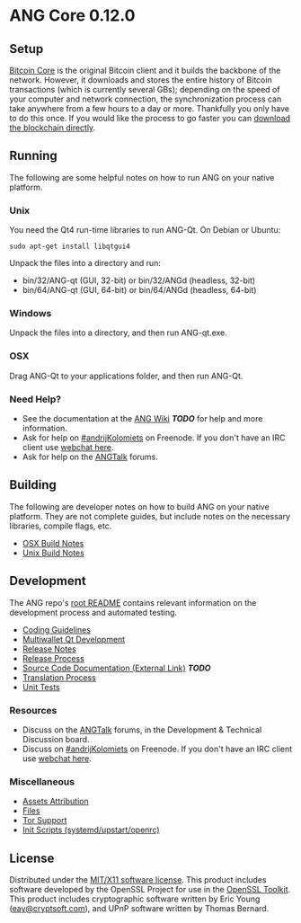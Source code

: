 ANG Core 0.12.0
=====================

Setup
---------------------
[Bitcoin Core](http://bitcoin.org/en/download) is the original Bitcoin client and it builds the backbone of the network. However, it downloads and stores the entire history of Bitcoin transactions (which is currently several GBs); depending on the speed of your computer and network connection, the synchronization process can take anywhere from a few hours to a day or more. Thankfully you only have to do this once. If you would like the process to go faster you can [download the blockchain directly](bootstrap.md).

Running
---------------------
The following are some helpful notes on how to run ANG on your native platform.

### Unix

You need the Qt4 run-time libraries to run ANG-Qt. On Debian or Ubuntu:

	sudo apt-get install libqtgui4

Unpack the files into a directory and run:

- bin/32/ANG-qt (GUI, 32-bit) or bin/32/ANGd (headless, 32-bit)
- bin/64/ANG-qt (GUI, 64-bit) or bin/64/ANGd (headless, 64-bit)



### Windows

Unpack the files into a directory, and then run ANG-qt.exe.

### OSX

Drag ANG-Qt to your applications folder, and then run ANG-Qt.

### Need Help?

* See the documentation at the [ANG Wiki](https://en.bitcoin.it/wiki/Main_Page) ***TODO***
for help and more information.
* Ask for help on [#andrijKolomiets](http://webchat.freenode.net?channels=andrijKolomiets) on Freenode. If you don't have an IRC client use [webchat here](http://webchat.freenode.net?channels=andrijKolomiets).
* Ask for help on the [ANGTalk](https://ANGtalk.org/) forums.

Building
---------------------
The following are developer notes on how to build ANG on your native platform. They are not complete guides, but include notes on the necessary libraries, compile flags, etc.

- [OSX Build Notes](build-osx.md)
- [Unix Build Notes](build-unix.md)

Development
---------------------
The ANG repo's [root README](https://github.com/AndrijKolomiets/ANG/blob/master/README.md) contains relevant information on the development process and automated testing.

- [Coding Guidelines](coding.md)
- [Multiwallet Qt Development](multiwallet-qt.md)
- [Release Notes](release-notes.md)
- [Release Process](release-process.md)
- [Source Code Documentation (External Link)](https://dev.visucore.com/bitcoin/doxygen/) ***TODO***
- [Translation Process](translation_process.md)
- [Unit Tests](unit-tests.md)

### Resources
* Discuss on the [ANGTalk](https://ANGtalk.org/) forums, in the Development & Technical Discussion board.
* Discuss on [#andrijKolomiets](http://webchat.freenode.net/?channels=andrijKolomiets) on Freenode. If you don't have an IRC client use [webchat here](http://webchat.freenode.net/?channels=andrijKolomiets).

### Miscellaneous
- [Assets Attribution](assets-attribution.md)
- [Files](files.md)
- [Tor Support](tor.md)
- [Init Scripts (systemd/upstart/openrc)](init.md)

License
---------------------
Distributed under the [MIT/X11 software license](http://www.opensource.org/licenses/mit-license.php).
This product includes software developed by the OpenSSL Project for use in the [OpenSSL Toolkit](https://www.openssl.org/). This product includes
cryptographic software written by Eric Young ([eay@cryptsoft.com](mailto:eay@cryptsoft.com)), and UPnP software written by Thomas Bernard.
